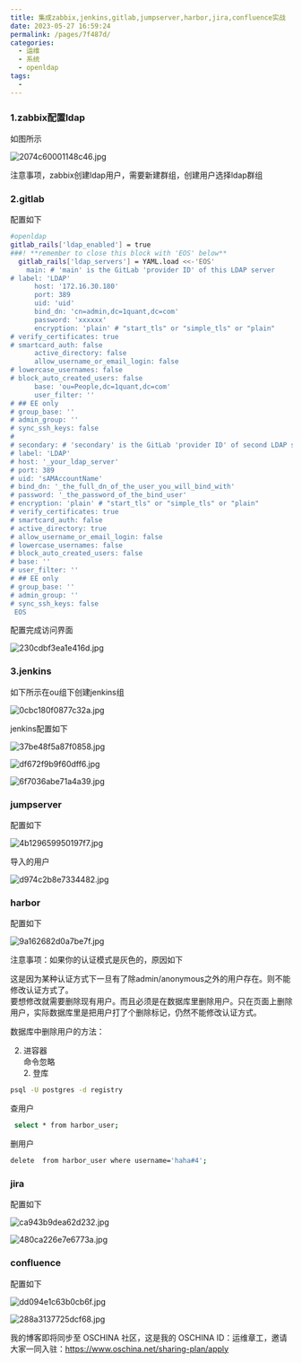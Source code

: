 ```yaml
---
title: 集成zabbix,jenkins,gitlab,jumpserver,harbor,jira,confluence实战
date: 2023-05-27 16:59:24
permalink: /pages/7f487d/
categories:
  - 运维
  - 系统
  - openldap
tags:
  - 
---
```


### 1.zabbix配置ldap

如图所示

![2074c60001148c46.jpg](http://pic.zzppjj.top/LightPicture/2023/05/2074c60001148c46.jpg)

注意事项，zabbix创建ldap用户，需要新建群组，创建用户选择ldap群组

### 2.gitlab

配置如下

```bash
#openldap
gitlab_rails['ldap_enabled'] = true
###! **remember to close this block with 'EOS' below**
  gitlab_rails['ldap_servers'] = YAML.load <<-'EOS'
    main: # 'main' is the GitLab 'provider ID' of this LDAP server
# label: 'LDAP'
      host: '172.16.30.180'
      port: 389
      uid: 'uid'
      bind_dn: 'cn=admin,dc=1quant,dc=com'
      password: 'xxxxxx'
      encryption: 'plain' # "start_tls" or "simple_tls" or "plain"
# verify_certificates: true
# smartcard_auth: false
      active_directory: false
      allow_username_or_email_login: false
# lowercase_usernames: false
# block_auto_created_users: false
      base: 'ou=People,dc=1quant,dc=com'
      user_filter: ''
# ## EE only
# group_base: ''
# admin_group: ''
# sync_ssh_keys: false
#
# secondary: # 'secondary' is the GitLab 'provider ID' of second LDAP server
# label: 'LDAP'
# host: '_your_ldap_server'
# port: 389
# uid: 'sAMAccountName'
# bind_dn: '_the_full_dn_of_the_user_you_will_bind_with'
# password: '_the_password_of_the_bind_user'
# encryption: 'plain' # "start_tls" or "simple_tls" or "plain"
# verify_certificates: true
# smartcard_auth: false
# active_directory: true
# allow_username_or_email_login: false
# lowercase_usernames: false
# block_auto_created_users: false
# base: ''
# user_filter: ''
# ## EE only
# group_base: ''
# admin_group: ''
# sync_ssh_keys: false
 EOS
```

配置完成访问界面

![230cdbf3ea1e416d.jpg](http://pic.zzppjj.top/LightPicture/2023/05/230cdbf3ea1e416d.jpg)

### 3.jenkins

如下所示在ou组下创建jenkins组

![0cbc180f0877c32a.jpg](http://pic.zzppjj.top/LightPicture/2023/05/0cbc180f0877c32a.jpg)

jenkins配置如下

![37be48f5a87f0858.jpg](http://pic.zzppjj.top/LightPicture/2023/05/37be48f5a87f0858.jpg)

![df672f9b9f60dff6.jpg](http://pic.zzppjj.top/LightPicture/2023/05/df672f9b9f60dff6.jpg)

![6f7036abe71a4a39.jpg](http://pic.zzppjj.top/LightPicture/2023/05/6f7036abe71a4a39.jpg)

### jumpserver

配置如下

![4b129659950197f7.jpg](http://pic.zzppjj.top/LightPicture/2023/05/4b129659950197f7.jpg)

导入的用户

![d974c2b8e7334482.jpg](http://pic.zzppjj.top/LightPicture/2023/05/d974c2b8e7334482.jpg)

### harbor

配置如下

![9a162682d0a7be7f.jpg](http://pic.zzppjj.top/LightPicture/2023/05/9a162682d0a7be7f.jpg)

注意事项：如果你的认证模式是灰色的，原因如下

这是因为某种认证方式下一旦有了除admin/anonymous之外的用户存在。则不能修改认证方式了。  
要想修改就需要删除现有用户。而且必须是在数据库里删除用户。只在页面上删除用户，实际数据库里是把用户打了个删除标记，仍然不能修改认证方式。

数据库中删除用户的方法：  

2. 进容器  
   命令忽略  
   2. 登库

```bash
psql -U postgres -d registry
```

查用户

```bash
 select * from harbor_user;
```

删用户

```bash
delete  from harbor_user where username='haha#4';  
```

### jira

配置如下

![ca943b9dea62d232.jpg](http://pic.zzppjj.top/LightPicture/2023/05/ca943b9dea62d232.jpg)

![480ca226e7e6773a.jpg](http://pic.zzppjj.top/LightPicture/2023/05/480ca226e7e6773a.jpg)

### confluence

配置如下

![dd094e1c63b0cb6f.jpg](http://pic.zzppjj.top/LightPicture/2023/05/dd094e1c63b0cb6f.jpg)

![288a3137725dcf68.jpg](http://pic.zzppjj.top/LightPicture/2023/05/288a3137725dcf68.jpg)

我的博客即将同步至 OSCHINA 社区，这是我的 OSCHINA ID：运维章工，邀请大家一同入驻：https://www.oschina.net/sharing-plan/apply

